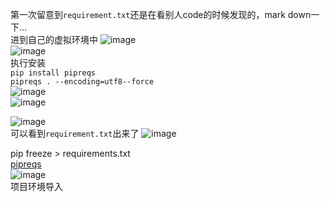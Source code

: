 第一次留意到`requirement.txt`还是在看别人code的时候发现的，mark down一下...  
进到自己的虚拟环境中
![image](https://user-images.githubusercontent.com/32427537/210240586-e9e2435c-2934-4935-ae5a-f72da7662976.png)   
![image](https://user-images.githubusercontent.com/32427537/210240785-003e2cfb-a3f7-4eea-8f64-792ef7c77f2f.png)  
执行安装  
`pip install pipreqs`  
`pipreqs . --encoding=utf8--force`  
![image](https://user-images.githubusercontent.com/32427537/210240987-a5d4bf4c-2a23-4e3a-9b11-7c8d3b7f9e6d.png)  
![image](https://user-images.githubusercontent.com/32427537/210241607-4ad88588-fce7-4cd7-8517-398bcb22e98b.png)  
  
![image](https://user-images.githubusercontent.com/32427537/210241746-e23ea2f9-441e-4b00-950d-aeb896cbb7d9.png)  
可以看到`requirement.txt`出来了
![image](https://user-images.githubusercontent.com/32427537/210241389-2d9a141e-015f-446e-9cc1-458b0f4c2a57.png)  

  


pip freeze > requirements.txt  
[pipreqs](https://github.com/bndr/pipreqs)  
![image](https://user-images.githubusercontent.com/32427537/210217489-7fc43d1f-b4f8-4ca2-925d-04cb18060be9.png)  
项目环境导入
